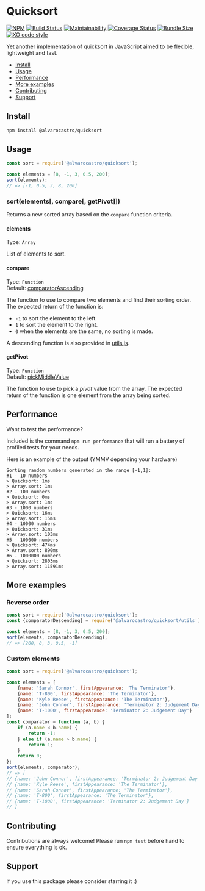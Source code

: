 # Quicksort
[![NPM](https://img.shields.io/npm/v/@alvarocastro/quicksort.svg)](https://www.npmjs.com/package/@alvarocastro/quicksort)
[![Build Status](https://travis-ci.org/alvarocastro/quicksort.svg?branch=master)](https://travis-ci.org/alvarocastro/quicksort)
[![Maintainability](https://api.codeclimate.com/v1/badges/d39e4b6b084a6a357987/maintainability)](https://codeclimate.com/github/alvarocastro/quicksort/maintainability)
[![Coverage Status](https://coveralls.io/repos/github/alvarocastro/quicksort/badge.svg?branch=master)](https://coveralls.io/github/alvarocastro/quicksort?branch=master)
[![Bundle Size](https://badgen.net/bundlephobia/min/@alvarocastro/quicksort)](https://bundlephobia.com/result?p=@alvarocastro/quicksort)
[![XO code style](https://img.shields.io/badge/code_style-XO-5ed9c7.svg)](https://github.com/xojs/xo)

Yet another implementation of quicksort in JavaScript aimed to be flexible, lightweight and fast.

- [Install](#install)
- [Usage](#usage)
- [Performance](#performance)
- [More examples](#more-examples)
- [Contributing](#contributing)
- [Support](#support)

## Install

```bash
npm install @alvarocastro/quicksort
```

## Usage

```js
const sort = require('@alvarocastro/quicksort');

const elements = [8, -1, 3, 0.5, 200];
sort(elements);
// => [-1, 0.5, 3, 8, 200]
```

### sort(elements[, compare[, getPivot]])

Returns a new sorted array based on the `compare` function criteria.

#### elements

Type: `Array`

List of elements to sort.

#### compare

Type: `Function`<br>
Default: [comparatorAscending](utils.js#L2)

The function to use to compare two elements and find their sorting order.
The expected return of the function is:
* `-1` to sort the element to the left.
* `1` to sort the element to the right.
* `0` when the elements are the same, no sorting is made.

A descending function is also provided in [utils.js](utils.js).

#### getPivot

Type: `Function`<br>
Default: [pickMiddleValue](utils.js#L20)

The function to use to pick a _pivot_ value from the array.
The expected return of the function is one element from the array being sorted.

## Performance

Want to test the performance?

Included is the command `npm run performance` that will run a battery of profiled tests for your needs.

Here is an example of the output (YMMV depending your hardware)
```
Sorting random numbers generated in the range [-1,1]:
#1 - 10 numbers
> Quicksort: 1ms
> Array.sort: 1ms
#2 - 100 numbers
> Quicksort: 0ms
> Array.sort: 1ms
#3 - 1000 numbers
> Quicksort: 16ms
> Array.sort: 15ms
#4 - 10000 numbers
> Quicksort: 31ms
> Array.sort: 103ms
#5 - 100000 numbers
> Quicksort: 474ms
> Array.sort: 890ms
#6 - 1000000 numbers
> Quicksort: 2803ms
> Array.sort: 11591ms
```

## More examples

### Reverse order

```js
const sort = require('@alvarocastro/quicksort');
const {comparatorDescending} = require('@alvarocastro/quicksort/utils');

const elements = [8, -1, 3, 0.5, 200];
sort(elements, comparatorDescending);
// => [200, 8, 3, 0.5, -1]
```

### Custom elements

```js
const sort = require('@alvarocastro/quicksort');

const elements = [
	{name: 'Sarah Connor', firstAppearance: 'The Terminator'},
	{name: 'T-800', firstAppearance: 'The Terminator'},
	{name: 'Kyle Reese', firstAppearance: 'The Terminator'},
	{name: 'John Connor', firstAppearance: 'Terminator 2: Judgement Day'},
	{name: 'T-1000', firstAppearance: 'Terminator 2: Judgement Day'}
];
const comparator = function (a, b) {
	if (a.name < b.name) {
		return -1;
	} else if (a.name > b.name) {
		return 1;
	}
	return 0;
};
sort(elements, comparator);
// => [
// {name: 'John Connor', firstAppearance: 'Terminator 2: Judgement Day'},
// {name: 'Kyle Reese', firstAppearance: 'The Terminator'},
// {name: 'Sarah Connor', firstAppearance: 'The Terminator'},
// {name: 'T-800', firstAppearance: 'The Terminator'},
// {name: 'T-1000', firstAppearance: 'Terminator 2: Judgement Day'}
// ]
```

## Contributing

Contributions are always welcome! Please run `npm test` before hand to ensure everything is ok.

## Support

If you use this package please consider starring it :)
